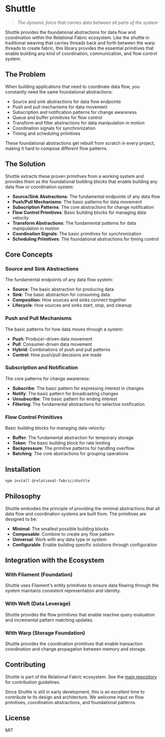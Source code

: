 # Shuttle

> *The dynamic force that carries data between all parts of the system*

Shuttle provides the foundational abstractions for data flow and coordination within the Relational Fabric ecosystem. Like the shuttle in traditional weaving that carries threads back and forth between the warp threads to create fabric, this library provides the essential primitives that enable building any kind of coordination, communication, and flow control system.

## The Problem

When building applications that need to coordinate data flow, you constantly need the same foundational abstractions:

- Source and sink abstractions for data flow endpoints
- Push and pull mechanisms for data movement
- Subscription and notification patterns for change awareness
- Queue and buffer primitives for flow control
- Transform and filter abstractions for data manipulation in motion
- Coordination signals for synchronization
- Timing and scheduling primitives

These foundational abstractions get rebuilt from scratch in every project, making it hard to compose different flow patterns.

## The Solution

Shuttle extracts these proven primitives from a working system and provides them as the foundational building blocks that enable building any data flow or coordination system:

- **Source/Sink Abstractions**: The fundamental endpoints of any data flow
- **Push/Pull Mechanisms**: The basic patterns for data movement
- **Subscription Patterns**: The core abstractions for change notification
- **Flow Control Primitives**: Basic building blocks for managing data velocity
- **Transform Abstractions**: The fundamental patterns for data manipulation in motion
- **Coordination Signals**: The basic primitives for synchronization
- **Scheduling Primitives**: The foundational abstractions for timing control

## Core Concepts

### Source and Sink Abstractions

The fundamental endpoints of any data flow system:

- **Source**: The basic abstraction for producing data
- **Sink**: The basic abstraction for consuming data
- **Composition**: How sources and sinks connect together
- **Lifecycle**: How sources and sinks start, stop, and cleanup

### Push and Pull Mechanisms

The basic patterns for how data moves through a system:

- **Push**: Producer-driven data movement
- **Pull**: Consumer-driven data movement
- **Hybrid**: Combinations of push and pull patterns
- **Control**: How push/pull decisions are made

### Subscription and Notification

The core patterns for change awareness:

- **Subscribe**: The basic pattern for expressing interest in changes
- **Notify**: The basic pattern for broadcasting changes
- **Unsubscribe**: The basic pattern for ending interest
- **Filtering**: The fundamental abstractions for selective notification

### Flow Control Primitives

Basic building blocks for managing data velocity:

- **Buffer**: The fundamental abstraction for temporary storage
- **Token**: The basic building block for rate limiting
- **Backpressure**: The primitive patterns for handling overflow
- **Batching**: The core abstractions for grouping operations

## Installation

```bash
npm install @relational-fabric/shuttle
```

## Philosophy

Shuttle embodies the principle of providing the minimal abstractions that all data flow and coordination systems are built from. The primitives are designed to be:

- **Minimal**: The smallest possible building blocks
- **Composable**: Combine to create any flow pattern
- **Universal**: Work with any data type or system
- **Configurable**: Enable building specific solutions through configuration

## Integration with the Ecosystem

### With Filament (Foundation)

Shuttle uses Filament's entity primitives to ensure data flowing through the system maintains consistent representation and identity.

### With Weft (Data Leverage)

Shuttle provides the flow primitives that enable reactive query evaluation and incremental pattern matching updates.

### With Warp (Storage Foundation)

Shuttle provides the coordination primitives that enable transaction coordination and change propagation between memory and storage.

## Contributing

Shuttle is part of the Relational Fabric ecosystem. See the [main repository](../../) for contribution guidelines.

Since Shuttle is still in early development, this is an excellent time to contribute to its design and architecture. We welcome input on flow primitives, coordination abstractions, and foundational patterns.

## License

MIT